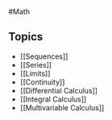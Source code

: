 #Math
## Topics
* [[Sequences]]
* [[Series]]
* [[Limits]]
* [[Continuity]]
* [[Differential Calculus]]
* [[Integral Calculus]]
* [[Multivariable Calculus]]